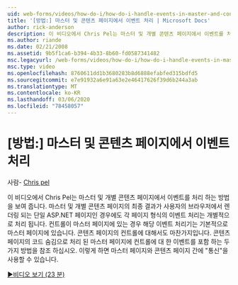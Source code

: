 ```yaml
---
uid: web-forms/videos/how-do-i/how-do-i-handle-events-in-master-and-content-pages
title: '[방법:] 마스터 및 콘텐츠 페이지에서 이벤트 처리 | Microsoft Docs'
author: rick-anderson
description: 이 비디오에서 Chris Pel는 마스터 및 개별 콘텐츠 페이지에서 이벤트를 처리 하는 방법을 보여 줍니다. 마스터와 개인의 최종 결과에도 불구 하 고 ...
ms.author: riande
ms.date: 02/21/2008
ms.assetid: 9b5f1ca6-b394-4b33-8b60-fd0587341482
msc.legacyurl: /web-forms/videos/how-do-i/how-do-i-handle-events-in-master-and-content-pages
msc.type: video
ms.openlocfilehash: 8760611dd1b3680283b8d6888efabfed315bdfd5
ms.sourcegitcommit: e7e91932a6e91a63e2e46417626f39d6b244a3ab
ms.translationtype: MT
ms.contentlocale: ko-KR
ms.lasthandoff: 03/06/2020
ms.locfileid: "78458057"
---
```

# <a name="how-do-i-handle-events-in-master-and-content-pages"></a>[방법:] 마스터 및 콘텐츠 페이지에서 이벤트 처리

사람- [Chris pel](https://twitter.com/chrispels)

이 비디오에서 Chris Pel는 마스터 및 개별 콘텐츠 페이지에서 이벤트를 처리 하는 방법을 보여 줍니다. 마스터 및 개별 콘텐츠 페이지의 최종 결과가 사용자의 브라우저에서 렌더링 되는 단일 ASP.NET 페이지인 경우에도 각 페이지 형식의 이벤트 처리는 개별적으로 처리 됩니다. 컨트롤이 마스터 페이지에 있는 경우 해당 이벤트 처리기는 기본적으로 마스터 페이지에 있습니다. 콘텐츠 페이지의 컨트롤에 대해서도 마찬가지입니다. 콘텐츠 페이지의 코드 숨김으로 처리 된 마스터 페이지에 컨트롤에 대 한 이벤트를 포함 하는 두 가지 방법을 참조 하십시오. 이렇게 하면 마스터 페이지와 콘텐츠 페이지 간에 "통신"을 사용할 수 있습니다.

[&#9654;비디오 보기 (23 분)](https://channel9.msdn.com/Blogs/ASP-NET-Site-Videos/how-do-i-handle-events-in-master-and-content-pages)
